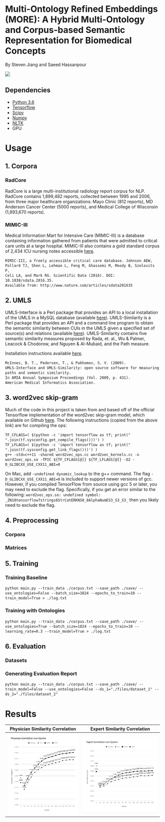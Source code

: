 # Multi-Ontology Refined Embeddings (MORE): A Hybrid Multi-Ontology and Corpus-based Semantic Representation for Biomedical Concepts

By Steven Jiang and Saeed Hassanpour


![](./figures/MORE.png)

## Dependencies
* [Python 3.6](https://www.anaconda.com/distribution/#macos)
* [Tensorflow](https://www.tensorflow.org/)
* [Scipy](https://www.scipy.org/)
* [Numpy](https://www.numpy.org/)
* [NLTK](https://www.nltk.org/)
* GPU

# Usage

## 1. Corpora
### RadCore
RadCore is a large multi-institutional radiology report corpus for NLP. RadCore contains 1,899,482 reports, collected between 1995 and 2006, from three major healthcare organizations: Mayo Clinic (812 reports), MD Anderson Cancer Center (5000 reports), and Medical College of Wisconsin (1,893,670 reports).

### MIMIC-III
Medical Information Mart for Intensive Care (MIMIC-III) is a database containing information gathered from patients that were admitted to critical care units at a large hospital. MIMIC-III also contains a gold standard corpus of 2,434 ICU nursing notes accessible [here](https://mimic.physionet.org/gettingstarted/access/).

```
MIMIC-III, a freely accessible critical care database. Johnson AEW, 
Pollard TJ, Shen L, Lehman L, Feng M, Ghassemi M, Moody B, Szolovits P, 
Celi LA, and Mark RG. Scientific Data (2016). DOI: 10.1038/sdata.2016.35. 
Available from: http://www.nature.com/articles/sdata201635
```


## 2. UMLS
UMLS-Interface is a Perl package that provides an API to a local installation of the UMLS in a MySQL database (available [here](https://metacpan.org/pod/UMLS::Interface)). UMLS-Similarity is a Perl package that provides an API and a command line program to obtain the semantic similarity between CUIs in the UMLS given a specified set of source(s) and relations (available [here](https://metacpan.org/pod/UMLS::Similarity)). UMLS-Similarity contains five semantic similarity measures proposed by Rada, et. al., Wu & Palmer, Leacock & Chodorow, and Nguyen & Al-Mubaid, and the Path measure.

Installation instructions available [here](http://www.d.umn.edu/~tpederse/umls-similarity.html).

```
McInnes, B. T., Pedersen, T., & Pakhomov, S. V. (2009). 
UMLS-Interface and UMLS-Similarity: open source software for measuring paths and semantic similarity. 
In AMIA Annual Symposium Proceedings (Vol. 2009, p. 431). 
American Medical Informatics Association.
```

## 3. word2vec skip-gram
Much of the code in this project is taken from and based off of the official Tensorflow implementation of the word2vec skip-gram model, which available on Github [here](https://github.com/tensorflow/models/tree/master/tutorials/embedding). The following instructions (copied from the above link) are for compiling the ops:

```
TF_CFLAGS=( $(python -c 'import tensorflow as tf; print(" ".join(tf.sysconfig.get_compile_flags()))') )
TF_LFLAGS=( $(python -c 'import tensorflow as tf; print(" ".join(tf.sysconfig.get_link_flags()))') )
g++ -std=c++11 -shared word2vec_ops.cc word2vec_kernels.cc -o word2vec_ops.so -fPIC ${TF_CFLAGS[@]} ${TF_LFLAGS[@]} -O2 -D_GLIBCXX_USE_CXX11_ABI=0
```

On Mac, add `-undefined dynamic_lookup` to the g++ command. The flag `-D_GLIBCXX_USE_CXX11_ABI=0` is included to support newer versions of gcc. However, if you compiled TensorFlow from source using gcc 5 or later, you may need to exclude the flag. Specifically, if you get an error similar to the following: `word2vec_ops.so: undefined symbol: _ZN10tensorflow7strings6StrCatERKNS0_8AlphaNumES3_S3_S3_` then you likely need to exclude the flag.

## 4. Preprocessing
### Corpora 
### Matrices

## 5. Training
### Training Baseline

```
python main.py --train_data ./corpus.txt --save_path ./save/ --use_ontologies=False --batch_size=1024 --epochs_to_train=10 --train_model=True > ./log.txt
```

### Training with Ontologies
```
python main.py --train_data ./corpus.txt --save_path ./save/ --use_ontologies=True --batch_size=1024 --epochs_to_train=10 --learning_rate=0.3 --train_model=True > ./log.txt
```

## 6. Evaluation

### Datasets

### Generating Evaluation Report

```
python main.py --train_data ./corpus.txt --save_path ./save/ --train_model=False --use_ontologies=False --ds_1="./files/dataset_1" --ds_2="./files/dataset_2"
```


# Results




Physician Similarity Correlation | Expert Similarity Correlation
:-------------------------:|:-------------------------:
![](./figures/PhysicianGraph.png)  |  ![](./figures/ExpertGraph.png)